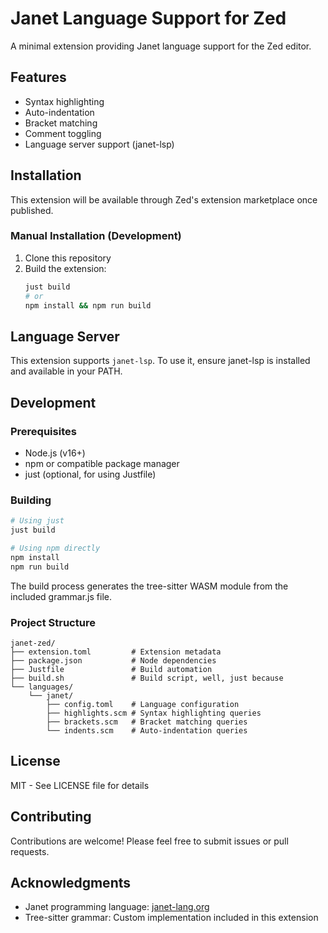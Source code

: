 # Janet Language Support for Zed

A minimal extension providing Janet language support for the Zed editor.

## Features

- Syntax highlighting
- Auto-indentation
- Bracket matching
- Comment toggling
- Language server support (janet-lsp)

## Installation

This extension will be available through Zed's extension marketplace once published.

### Manual Installation (Development)

1. Clone this repository
2. Build the extension:
   ```bash
   just build
   # or
   npm install && npm run build
   ```

## Language Server

This extension supports `janet-lsp`. To use it, ensure janet-lsp is installed and available in your PATH.

## Development

### Prerequisites

- Node.js (v16+)
- npm or compatible package manager
- just (optional, for using Justfile)

### Building

```bash
# Using just
just build

# Using npm directly
npm install
npm run build
```

The build process generates the tree-sitter WASM module from the included grammar.js file.

### Project Structure

```
janet-zed/
├── extension.toml         # Extension metadata
├── package.json           # Node dependencies
├── Justfile               # Build automation
├── build.sh               # Build script, well, just because
└── languages/
    └── janet/
        ├── config.toml    # Language configuration
        ├── highlights.scm # Syntax highlighting queries
        ├── brackets.scm   # Bracket matching queries
        └── indents.scm    # Auto-indentation queries
```

## License

MIT - See LICENSE file for details

## Contributing

Contributions are welcome! Please feel free to submit issues or pull requests.

## Acknowledgments

- Janet programming language: [janet-lang.org](https://janet-lang.org)
- Tree-sitter grammar: Custom implementation included in this extension
